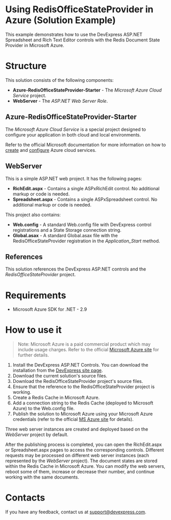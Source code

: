 # Using RedisOfficeStateProvider in Azure (Solution Example)

This example demonstrates how to use the DevExpress ASP.NET Spreadsheet and Rich Text Editor controls with the Redis Document State Provider in Microsoft Azure.

# Structure 

This solution consists of the following components:

* **Azure-RedisOfficeStateProvider-Starter** - The *Microsoft Azure Cloud Service* project.
* **WebServer** - The *ASP.NET Web Server Role*.

## Azure-RedisOfficeStateProvider-Starter

The *Microsoft Azure Cloud Service* is a special project designed to configure your application in both cloud and local environments.

Refer to the official Microsoft documentation for more information on how to [create](https://docs.microsoft.com/en-us/azure/vs-azure-tools-azure-project-create) and [configure](https://docs.microsoft.com/en-us/azure/vs-azure-tools-configure-roles-for-cloud-service) Azure cloud services.

## WebServer

This is a simple ASP.NET web project. It has the following pages:
* **RichEdit.aspx** - Contains a single ASPxRichEdit control. No additional markup or code is needed.
* **Spreadsheet.aspx** - Contains a single ASPxSpreadsheet control. No additional markup or code is needed.

This project also contains:
* **Web.config** - A standard Web.config file with DevExpress control registrations and a State Storage connection string. 
* **Global.asax** - A standard Global.asax file with the RedisOfficeStateProvider registration in the *Application_Start* method.

## References 

This solution references the DevExpress ASP.NET controls and the *RedisOfficeStateProvider* project.

# Requirements

* Microsoft Azure SDK for .NET - 2.9

# How to use it

>Note: Microsoft Azure is a paid commercial product which may include usage charges. Refer to the official [Microsoft Azure site](https://azure.microsoft.com) for further details.

1. Install the DevExpress ASP.NET Controls. You can download the installation from the [DevExpress site page](https://www.devexpress.com/Home/try.xml).
2. Download the current solution's source files.
3. Download the RedisOfficeStateProvider project's source files.
4. Ensure that the reference to the RedisOfficeStateProvider project is working.
5. Create a Redis Cache in Microsoft Azure.
6. Add a connection string to the Redis Cache (deployed to Microsoft Azure) to the Web.config file.
7. Publish the solution to Microsoft Azure using your Microsoft Azure credentials (refer to the official [MS Azure site](https://azure.microsoft.com) for details).

Three web server instances are created and deployed based on the *WebServer* project by default.

After the publishing process is completed, you can open the RichEdit.aspx or Spreadsheet.aspx pages to access the corresponding controls. Different requests may be processed on different web server instances (each represented by the *WebServer* project). The document states are stored within the Redis Cache in Microsoft Azure. You can modify the web servers, reboot some of them, increase or decrease their number, and continue working with the same documents.

# Contacts

If you have any feedback, contact us at support@devexpress.com.
